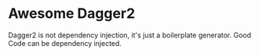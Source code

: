 # Awesome Dagger2
Dagger2 is not dependency injection, it's just a boilerplate generator. Good Code can be dependency injected.
